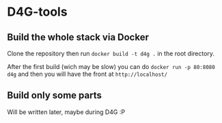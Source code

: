# D4G-tools

## Build the whole stack via Docker

Clone the repository then run `docker build -t d4g .` in the root directory.

After the first build (wich may be slow) you can do
`docker run -p 80:8080 d4g` and then you will have the front at `http://localhost/`

## Build only some parts

Will be written later, maybe during D4G :P
